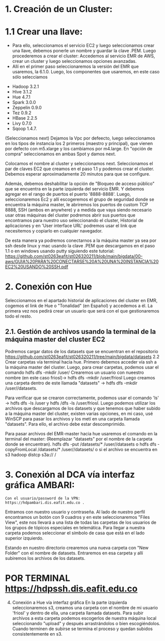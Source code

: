 # 1. Creación de un Cluster:
# 1.1 Crear una llave:
- Para ello, seleccionamos el servicio EC2 y luego seleccionamos crear una llave, debemos ponerle un nombre y guardar la clave .PEM.
Luego procederemos a crear el cluster:
Accedemos al servicio EMR de AWS, crear un cluster y luego seleccionamos opciones avanzadas.
- Allí en el primer paso seleccionaremos  la versión del EMR que usaremos, la 6.1.0. Luego, los componentes que usaremos, en este caso sólo selecciamos 
 * Hadoop 3.2.1
 * Hive 3.1.2
 * Hue 4.7.1
 * Spark 3.0.0
 * Zeppelin 0.9.0
 * Tez 0.9.2
 * HBase 2.2.5
 * Livy 0.7.0
 * Sqoop 1.4.7.

 (Seleccionamos next)
 Dejamos la Vpc por defeecto, luego seleccionamos en los tipos de instancia los 2 primeros (maestro y principal), que vienen por defecto con m5.xlarge y los cambiamos por m4.large. En "opción de compra" seleccionamos en ambas Spot y damos next.
 
 Colocamos el nombre al cluster y seleccionamos next.
 Seleccionamos el par de claves EC2 que creamos en el paso 1.1 y podemos crear el cluster. Debemos esperar aproximadamente 20 minutos para que se configure.
 
 Además, debemos deshabilitar la opción de "Bloqueo de acceso público" que se encuentra en la parte izquierda del servicio EMR. Y debemos agregar en el rango de puertos el puerto '8888-8888'. Luego, seleccionaremos Ec2 y allí escogeremos el grupo de seguridad donde se encuentra la máquina master, le abriremos los puertos de custom TCP 8888, SSH  (ambos en anywhere) y a medida que vaya siendo necesario usar otras máquinas del cluster podremos abrir sus puertos que encontramos para nuestro uso seleccionando el cluster, Historial de aplicaciones y en 'User interface URL' podremos usar el link que necesitemos y copiarlo en cualquier navegador.
 
De esta manera ya podremos conectarnos a la máquina master ya sea por ssh desde linux y mac usando la clave .PEM que descargamos en el paso 1.1 o en windows usando putty siguiendo este tutorial: https://github.com/st0263eafit/st026320211/blob/main/bigdata/00-aws/GUIA%20PARA%20CONECTARSE%20A%20UNA%20INSTANCIA%20EC2%20USANDO%20SSH.pdf
# 2. Conexión con Hue
 Seleccionamos en el apartado historial de aplicaciones del cluster en EMR, cogemos el link de Hue o "Tonalidad" (en Español) y accedemos a él. La primera vez nos pedirá crear un usuario que será con el que gestionaremos todo el resto. 
 ##  2.1. Gestión de archivos usando la terminal de la máquina master del cluster EC2
Podremos cargar datos de los datasets que se encuentran en el repositorio https://github.com/st0263eafit/st026320211/tree/main/bigdata/datasets
2.2 Crear carpetas vía terminal hacia hue.
Primero debemos acceder vía ssh a la máquina master del cluster. Luego, para crear carpetas, podemos usar el comando hdfs dfs -mkdir /user/<carpeta>
Crearemos un usuario con nueestro nombre (en este caso friosl)-> hdfs dfs -mkdir /user/friosl
 Luego creamos una carpeta dentro de este llamada "datasets"
 -> hdfs dfs -mkdir /user/<usuario>/datasets.
  
 Para verificar que se crearon correctamente, podemos usar el comando 'ls'
  -> hdfs dfs -ls /user y hdfs /dfs -ls /user/friosl.
 Luego podemos utilizar los archivos que descargamos de los datasets y que tenemos que haber subido a la máquina master del cluster, existen varias opciones, en mi caso, usé WinSCP para pasar los archivos y los metí en una carpeta llamada "datasets". Para ello, el archivo debe estar descomprimido.
 
  Para pasar archivos del EMR-master hacia hue usaremos el comando en la terminal del master: (Reemplazar "datasets" por el nombre de la carpeta donde se encuentran).
  hdfs dfs -put /datasets/* /user/<usuario>/datasets
  o
  hdfs dfs -copyFromLocal /datasets/* /user/<usuario>/datasets/
  o si el archivo se encuentra en s3
  hadoop distcp s3a://<link repo s3> /<carpeta destino>
  
#  3. Conexión al DCA vía interfaz gráfica AMBARI:
    Con el usuario/password de la VPN:
    https://hdpambari.dis.eafit.edu.co .
 
Entramos con nuestro usuario y contraseña. Al lado de nuestro perfil encontramos un botón con 9 cuadros y en este seleccionaremos "Files View", este nos llevará a una lista de todas las carpetas de los usuarios de los grupos de tópicos especiales en telemática. Para llegar a nuestra carpeta podemos seleccionar el símbolo de casa que está en el lado superior izquierdo.
 
Estando en nuestro directorio crearemos una nueva carpeta con "New Folder" con el nombre de datasets. Entraremos en esa carpeta y allí subiremos los archivos de los datasets. 
#   POR TERMINAL https://hdpssh.dis.eafit.edu.co
  4. Conexión a Hue vía interfaz gráfica
  En la parte izquierda seleccionaremos s3, creamos una carpeta con el nombre de mi usuario 'friosl' y dentro de ella, una carpeta llamada datasets. 
  Para subir archivos a esta carpeta podemos escogerlos de nuestra máquina local seleccionando "upload" y después arrastrándolos o bien escogiéndolos. Cuando terminen de subirse se termina el proceso y quedan subidos consistentemente en s3.
